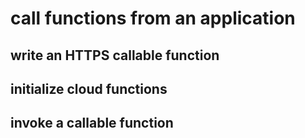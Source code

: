 # call functions from an application

## write an HTTPS callable function

## initialize cloud functions

## invoke a callable function